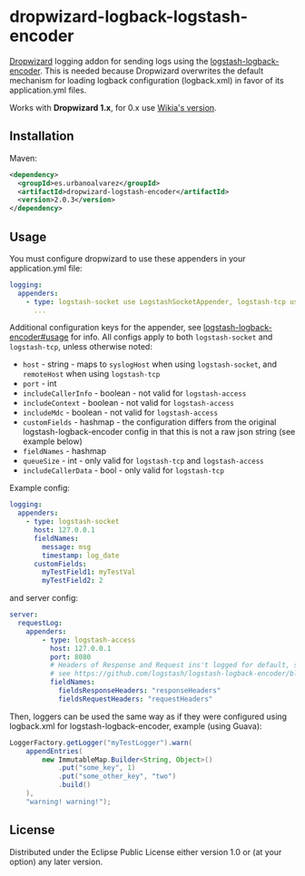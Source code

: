 # dropwizard-logback-logstash-encoder

[Dropwizard](http://dropwizard.io/) logging addon for sending logs using the [logstash-logback-encoder](https://github.com/logstash/logstash-logback-encoder). This is needed because Dropwizard overwrites the default mechanism for loading logback configuration (logback.xml) in favor of its application.yml files.

Works with **Dropwizard 1.x**, for 0.x use [Wikia's version](https://github.com/Wikia/dropwizard-logstash-encoder).

## Installation
Maven:
```xml
<dependency>
  <groupId>es.urbanoalvarez</groupId>
  <artifactId>dropwizard-logstash-encoder</artifactId>
  <version>2.0.3</version>
</dependency>
```

## Usage
You must configure dropwizard to use these appenders in your application.yml file:
```yml
logging:
  appenders:
    - type: logstash-socket use LogstashSocketAppender, logstash-tcp use LogstashTcpSocketAppender and logstach-access use LogstashAccessTcpSocketAppender
      ...
```

Additional configuration keys for the appender, see [logstash-logback-encoder#usage](https://github.com/logstash/logstash-logback-encoder/blob/master/README.md#usage) for info. All configs apply to both `logstash-socket` and `logstash-tcp`, unless otherwise noted:
* `host` - string - maps to `syslogHost` when using `logstash-socket`, and `remoteHost` when using `logstash-tcp`
* `port` - int
* `includeCallerInfo` - boolean - not valid for `logstash-access`
* `includeContext` - boolean - not valid for `logstash-access`
* `includeMdc` - boolean - not valid for `logstash-access`
* `customFields` - hashmap - the configuration differs from the original logstash-logback-encoder config in that this is not a raw json string (see example below)
* `fieldNames` - hashmap
* `queueSize` - int - only valid for `logstash-tcp` and `logstash-access`
* `includeCallerData` - bool - only valid for `logstash-tcp`

Example config:
```yaml
logging:
  appenders:
    - type: logstash-socket
      host: 127.0.0.1
      fieldNames:
        message: msg
        timestamp: log_date
      customFields:
        myTestField1: myTestVal
        myTestField2: 2
```

and server config:
```yaml
server:
  requestLog:
    appenders:
        - type: logstash-access
          host: 127.0.0.1
          port: 8080
          # Headers of Response and Request ins't logged for default, so it's need enable in fieldsName map;
          # see https://github.com/logstash/logstash-logback-encoder/blob/master/README.md#header-fields
          fieldNames:
            fieldsResponseHeaders: "responseHeaders"
            fieldsRequestHeaders: "requestHeaders"
```

Then, loggers can be used the same way as if they were configured using logback.xml for logstash-logback-encoder, example (using Guava):
```java
LoggerFactory.getLogger("myTestLogger").warn(
	appendEntries(
		new ImmutableMap.Builder<String, Object>()
			.put("some_key", 1)
			.put("some_other_key", "two")
			.build()
	),
	"warning! warning!");
```
## License

Distributed under the Eclipse Public License either version 1.0 or (at
your option) any later version.
